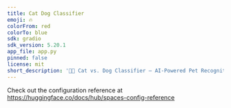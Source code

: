 ```yaml
---
title: Cat Dog Classifier
emoji: 🔥
colorFrom: red
colorTo: blue
sdk: gradio
sdk_version: 5.20.1
app_file: app.py
pinned: false
license: mit
short_description: '🐶🐱 Cat vs. Dog Classifier – AI-Powered Pet Recognition '
---
```


Check out the configuration reference at https://huggingface.co/docs/hub/spaces-config-reference
